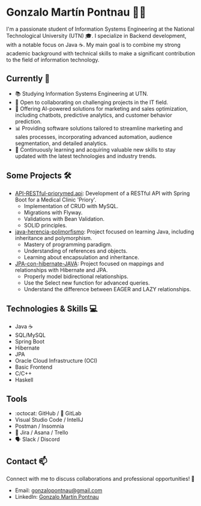 # Gonzalo Martín Pontnau 👨‍💻

I'm a passionate student of Information Systems Engineering at the National Technological University (UTN) 🎓. I specialize in Backend development, with a notable focus on Java ☕. My main goal is to combine my strong academic background with technical skills to make a significant contribution to the field of information technology.

## Currently 🚀

- 📚 Studying Information Systems Engineering at UTN.
- 💼 Open to collaborating on challenging projects in the IT field.
- 🤖 Offering AI-powered solutions for marketing and sales optimization, including chatbots, predictive analytics, and customer behavior prediction.
- 📊 Providing software solutions tailored to streamline marketing and sales processes, incorporating advanced automation, audience segmentation, and detailed analytics.
- 🌱 Continuously learning and acquiring valuable new skills to stay updated with the latest technologies and industry trends.

## Some Projects 🛠️

- [API-RESTful-priorymed.api]([link_to_repository](https://github.com/PontnauGonzalo/API-REST-priorymed.api)): Development of a RESTful API with Spring Boot for a Medical Clinic 'Priory'.
  - Implementation of CRUD with MySQL.
  - Migrations with Flyway.
  - Validations with Bean Validation.
  - SOLID principles.
- [java-herencia-polimorfismo]([link_to_repository](https://github.com/PontnauGonzalo/java-herencia-polimorfismo)): Project focused on learning Java, including inheritance and polymorphism.
  - Mastery of programming paradigm.
  - Understanding of references and objects.
  - Learning about encapsulation and inheritance.
- [JPA-con-hibernate-JAVA]([link_to_repository](https://github.com/PontnauGonzalo/JPA-con-hibernate-JAVA)): Project focused on mappings and relationships with Hibernate and JPA.
  - Properly model bidirectional relationships.
  - Use the Select new function for advanced queries.
  - Understand the difference between EAGER and LAZY relationships.

## Technologies & Skills 💻

- Java ☕
- SQL/MySQL
- Spring Boot
- Hibernate
- JPA
- Oracle Cloud Infrastructure (OCI)
- Basic Frontend
- C/C++
- Haskell
  
## Tools 

- :octocat: GitHub / 🦊 GitLab
- Visual Studio Code / IntelliJ
- Postman / Insomnia
- 📅 Jira / Asana / Trello
- 🗣️ Slack / Discord

## Contact 📫

Connect with me to discuss collaborations and professional opportunities! 🤝
- Email: gonzalopontnau@gmail.com
- LinkedIn: [Gonzalo Martín Pontnau](https://www.linkedin.com/in/gonzalopontnau/)

